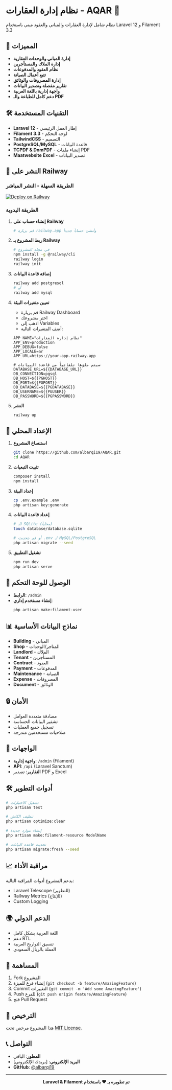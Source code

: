 # نظام إدارة العقارات - AQAR 🏢

نظام شامل لإدارة العقارات والمباني والعقود مبني باستخدام Laravel 12 و Filament 3.3

## 🌟 المميزات

- **إدارة المباني والوحدات العقارية**
- **إدارة الملاك والمستأجرين**
- **نظام العقود والمدفوعات**
- **تتبع أعمال الصيانة**
- **إدارة المصروفات والوثائق**
- **تقارير مفصلة وتصدير البيانات**
- **واجهة إدارية باللغة العربية**
- **دعم كامل للطباعة والـ PDF**

## 🛠️ التقنيات المستخدمة

- **Laravel 12** - إطار العمل الرئيسي
- **Filament 3.3** - لوحة التحكم
- **TailwindCSS** - التصميم
- **PostgreSQL/MySQL** - قاعدة البيانات
- **TCPDF & DomPDF** - إنشاء ملفات PDF
- **Maatwebsite Excel** - تصدير البيانات

## 🚀 النشر على Railway

### الطريقة السهلة - النشر المباشر

[![Deploy on Railway](https://railway.app/button.svg)](https://railway.app/template/laravel)

### الطريقة اليدوية

1. **إنشاء حساب على Railway**
   ```bash
   # قم بزيارة railway.app وأنشئ حساباً جديداً
   ```

2. **ربط المشروع بـ Railway**
   ```bash
   # في مجلد المشروع
   npm install -g @railway/cli
   railway login
   railway init
   ```

3. **إضافة قاعدة البيانات**
   ```bash
   railway add postgresql
   # أو
   railway add mysql
   ```

4. **تعيين متغيرات البيئة**
   - قم بزيارة Railway Dashboard
   - اختر مشروعك
   - اذهب إلى Variables
   - أضف المتغيرات التالية:

   ```env
   APP_NAME="نظام إدارة العقارات"
   APP_ENV=production
   APP_DEBUG=false
   APP_LOCALE=ar
   APP_URL=https://your-app.railway.app
   
   # سيتم ملؤها تلقائياً من قاعدة البيانات
   DATABASE_URL=${{DATABASE_URL}}
   DB_CONNECTION=pgsql
   DB_HOST=${{PGHOST}}
   DB_PORT=${{PGPORT}}
   DB_DATABASE=${{PGDATABASE}}
   DB_USERNAME=${{PGUSER}}
   DB_PASSWORD=${{PGPASSWORD}}
   ```

5. **النشر**
   ```bash
   railway up
   ```

## 🔧 الإعداد المحلي

1. **استنساخ المشروع**
   ```bash
   git clone https://github.com/albarqi19/AQAR.git
   cd AQAR
   ```

2. **تثبيت التبعيات**
   ```bash
   composer install
   npm install
   ```

3. **إعداد البيئة**
   ```bash
   cp .env.example .env
   php artisan key:generate
   ```

4. **إعداد قاعدة البيانات**
   ```bash
   # للـ SQLite (محلياً)
   touch database/database.sqlite
   
   # أو قم بتحديث .env لـ MySQL/PostgreSQL
   php artisan migrate --seed
   ```

5. **تشغيل التطبيق**
   ```bash
   npm run dev
   php artisan serve
   ```

## 👤 الوصول للوحة التحكم

- **الرابط**: `/admin`
- **إنشاء مستخدم إداري**:
  ```bash
  php artisan make:filament-user
  ```

## 📊 نماذج البيانات الأساسية

- **Building** - المباني
- **Shop** - المتاجر/الوحدات
- **Landlord** - الملاك
- **Tenant** - المستأجرين
- **Contract** - العقود
- **Payment** - المدفوعات
- **Maintenance** - الصيانة
- **Expense** - المصروفات
- **Document** - الوثائق

## 🔒 الأمان

- مصادقة متعددة العوامل
- تشفير البيانات الحساسة
- تسجيل جميع العمليات
- صلاحيات مستخدمين متدرجة

## 📱 الواجهات

- **واجهة إدارية**: `/admin` (Filament)
- **API**: `/api` (Laravel Sanctum)
- **التقارير**: تصدير PDF و Excel

## 🛠️ أدوات التطوير

```bash
# تشغيل الاختبارات
php artisan test

# تنظيف الكاش
php artisan optimize:clear

# إنشاء موارد جديدة
php artisan make:filament-resource ModelName

# تحديث قاعدة البيانات
php artisan migrate:fresh --seed
```

## 📈 مراقبة الأداء

يدعم المشروع أدوات المراقبة التالية:
- Laravel Telescope (للتطوير)
- Railway Metrics (للإنتاج)
- Custom Logging

## 🌍 الدعم الدولي

- اللغة العربية بشكل كامل
- دعم RTL
- تنسيق التواريخ العربية
- العملة بالريال السعودي

## 🤝 المساهمة

1. Fork المشروع
2. إنشاء فرع للميزة (`git checkout -b feature/AmazingFeature`)
3. Commit التغييرات (`git commit -m 'Add some AmazingFeature'`)
4. Push للفرع (`git push origin feature/AmazingFeature`)
5. فتح Pull Request

## 📄 الترخيص

هذا المشروع مرخص تحت [MIT License](LICENSE).

## 📞 التواصل

- **المطور**: الباقي
- **البريد الإلكتروني**: [بريدك الإلكتروني]
- **GitHub**: [@albarqi19](https://github.com/albarqi19)

---

<div dir="rtl" align="center">
  
**تم تطويره بـ ❤️ باستخدام Laravel & Filament**

</div>
